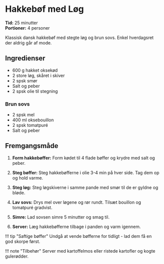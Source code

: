 # Hakkebøf med Løg

**Tid:** 25 minutter  
**Portioner:** 4 personer

Klassisk dansk hakkebøf med stegte løg og brun sovs. Enkel hverdagsret der aldrig går af mode.

## Ingredienser

- 600 g hakket oksekød
- 2 store løg, skåret i skiver
- 2 spsk smør
- Salt og peber
- 2 spsk olie til stegning

### Brun sovs
- 2 spsk mel
- 400 ml oksebouillon
- 2 spsk tomatpuré
- Salt og peber

## Fremgangsmåde

1. **Form hakkebøffer:** Form kødet til 4 flade bøffer og krydre med salt og peber.

2. **Steg bøffer:** Steg hakkebøfferne i olie 3-4 min på hver side. Tag dem op og hold varme.

3. **Steg løg:** Steg løgskiverne i samme pande med smør til de er gyldne og bløde.

4. **Lav sovs:** Drys mel over løgene og rør rundt. Tilsæt bouillon og tomatpuré gradvist.

5. **Simre:** Lad sovsen simre 5 minutter og smag til.

6. **Server:** Læg hakkebøfferne tilbage i panden og varm igennem.

!!! tip "Saftige bøffer"
    Undgå at vende bøfferne for tidligt - lad dem få en god skorpe først.

!!! note "Tilbehør"
    Server med kartoffelmos eller ristede kartofler og kogte gulerødder.